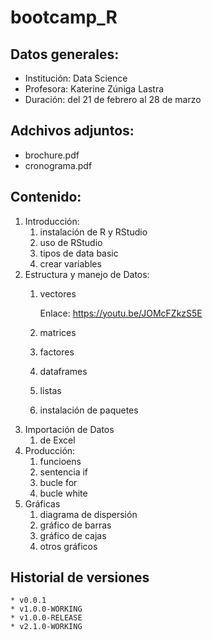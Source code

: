 # bootcamp_R

## Datos generales:

* Institución:  Data Science
* Profesora:    Katerine Zúniga Lastra
* Duración:     del 21 de febrero al 28 de marzo

## Adchivos adjuntos:

* brochure.pdf
* cronograma.pdf

## Contenido:

1. Introducción:
    1. instalación de R y RStudio
    1. uso de RStudio
    1. tipos de data basic
    1. crear variables
1. Estructura y manejo de Datos:
    1. vectores
    
        Enlace: https://youtu.be/JOMcFZkzS5E

    2. matrices
    1. factores
    1. dataframes
    1. listas
    1. instalación de paquetes
1. Importación de Datos
    1. de Excel
1. Producción:
    1. funcioens
    1. sentencia if
    1. bucle for
    1. bucle white
1. Gráficas
    1. diagrama de dispersión
    1. gráfico de barras
    1. gráfico de cajas
    1. otros gráficos

## Historial de versiones
    * v0.0.1
    * v1.0.0-WORKING
    * v1.0.0-RELEASE
    * v2.1.0-WORKING